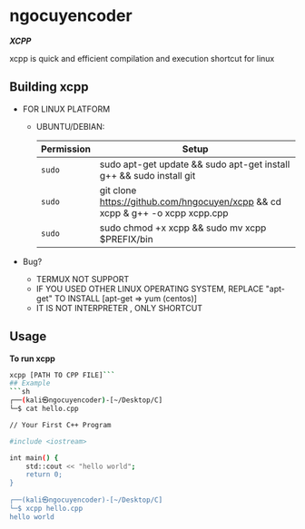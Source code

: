 # ngocuyencoder 
***XCPP***

xcpp is quick and efficient compilation and execution shortcut for linux 

## Building xcpp
* FOR LINUX PLATFORM
  * UBUNTU/DEBIAN:

    | Permission| Setup |
    | --- | --- |
    | `sudo` | sudo apt-get update && sudo apt-get install g++ && sudo install git|
    | `sudo` | git clone https://github.com/hngocuyen/xcpp && cd xcpp & g++ -o xcpp xcpp.cpp |
    | `sudo` | sudo chmod +x xcpp && sudo mv xcpp $PREFIX/bin |

* Bug?
  * TERMUX NOT SUPPORT
  * IF YOU USED OTHER LINUX OPERATING SYSTEM, REPLACE "apt-get" TO INSTALL [apt-get => yum (centos)] 
  * IT IS NOT INTERPRETER , ONLY SHORTCUT

## Usage
**To run xcpp**
```sh
xcpp [PATH TO CPP FILE]```
## Example
```sh
┌──(kali㉿ngocuyencoder)-[~/Desktop/C]
└─$ cat hello.cpp 

// Your First C++ Program

#include <iostream>

int main() {
    std::cout << "hello world";
    return 0;
}
                                                                                                                                                                                                                                           
┌──(kali㉿ngocuyencoder)-[~/Desktop/C]
└─$ xcpp hello.cpp
hello world                              
```
